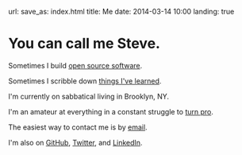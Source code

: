 url:
save_as: index.html
title: Me
date: 2014-03-14 10:00
landing: true

<h1 class="u-lead">You can call me Steve.</h1>

Sometimes I build [open source software](/projects/).

Sometimes I scribble down [things I've learned](/archives.html).

I'm currently on sabbatical living in Brooklyn, NY.

I'm an amateur at everything in a constant struggle to [turn pro]({filename}../2013-03-24-a-professional-reinvents-himself---pressfield.md).

The easiest way to contact me is by [email][email].

I'm also on [GitHub][github], [Twitter][], and [LinkedIn][linkedin].

[email]: mailto:sloria1@gmail.com
[github]: https://www.github.com/sloria
[linkedin]: https://www.linkedin.com/in/sloria
[twitter]: https://www.twitter.com/sloria1
